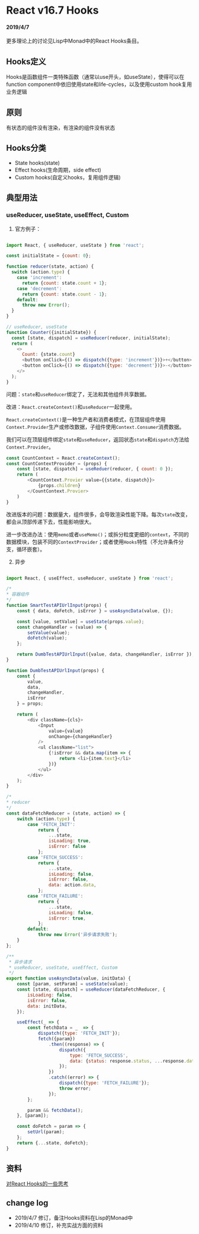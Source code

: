 # React v16.7 Hooks

#### 2019/4/7

更多理论上的讨论见Lisp中Monad中的React Hooks条目。

## Hooks定义

Hooks是函数组件一类特殊函数（通常以use开头，如useState），使得可以在function component中依旧使用state和life-cycles，以及使用custom hook复用业务逻辑

## 原则

有状态的组件没有渲染，有渲染的组件没有状态

## Hooks分类

- State hooks(state)
- Effect hooks(生命周期，side effect)
- Custom hooks(自定义hooks，复用组件逻辑)

## 典型用法

### useReducer, useState, useEffect, Custom

1. 官方例子：


``` JavaScript

import React, { useReducer, useState } from 'react';

const initialState = {count: 0};

function reducer(state, action) {
  switch (action.type) {
    case 'increment':
      return {count: state.count + 1};
    case 'decrement':
      return {count: state.count - 1};
    default:
      throw new Error();
  }
}

// useReducer, useState
function Counter({initialState}) {
  const [state, dispatch] = useReducer(reducer, initialState);
  return (
    <>
      Count: {state.count}
      <button onClick={() => dispatch({type: 'increment'})}>+</button>
      <button onClick={() => dispatch({type: 'decrement'})}>-</button>
    </>
  );
}

```

问题：`state`和`useReducer`绑定了，无法和其他组件共享数据。

改进：`React.createContext()`和`useReducer`一起使用。

`React.createContext()`是一种生产者和消费者模式，在顶层组件使用`Context.Provider`生产或修改数据，子组件使用`Context.Consumer`消费数据。

我们可以在顶层组件绑定`state`和`useReducer`，返回状态`state`和`dispatch`方法给`Context.Provider`。

``` JavaScript
const CountContext = React.createContext();
const CountContextProvider = (props) {
    const [state, dispatch] = useReduer(reducer, { count: 0 });
    return (
        <CountContext.Provier value={{state, dispatch}}>
            {props.children}
        </CountContext.Provier>
    )
}

```

改进版本的问题：数据量大，组件很多，会导致渲染性能下降。每次`state`改变，都会从顶部传递下去，性能影响很大。

进一步改进办法：使用`memo`或者`useMemo()`；或拆分粒度更细的`context`，不同的数据模块，包装不同的`ContextProvider`；或者使用`Hooks`特性（不允许条件分支，循环嵌套）。

2. 异步

``` JavaScript

import React, { useEffect, useReducer, useState } from 'react';

/*
* 容器组件
*/
function SmartTestAPIUrlInput(props) {
    const { data, doFetch, isError } = useAsyncData(value, {});

    const [value, setValue] = useState(props.value);
    const changeHandler = (value) => {
        setValue(value);
        doFetch(value);
    };

    return DumbTestAPIUrlInput({value, data, changeHandler, isError });
}

function DumbTestAPIUrlInput(props) {
    const {
        value,
        data,
        changeHandler,
        isError
    } = props;

    return (
        <div className={cls}>
            <Input
                value={value}
                onChange={changeHandler}
            />
            <ul className="list">
                {!isError && data.map(item => {
                    return <li>{item.text}</li>
                })}
            </ul>
        </div>
    );
}

/*
* reducer
*/
const dataFetchReducer = (state, action) => {
    switch (action.type) {
        case 'FETCH_INIT':
            return {
                ...state,
                isLoading: true,
                isError: false
            };
        case 'FETCH_SUCCESS':
            return {
                ...state,
                isLoading: false,
                isError: false,
                data: action.data,
            };
        case 'FETCH_FAILURE':
            return {
                ...state,
                isLoading: false,
                isError: true,
            };
        default:
            throw new Error('异步请求失败');
    }
};

/**
 * 异步请求
 * useReducer, useState, useEffect, Custom
 */
export function useAsyncData(value, initData) {
    const [param, setParam] = useState(value);
    const [state, dispatch] = useReducer(dataFetchReducer, {
        isLoading: false,
        isError: false,
        data: initData,
    });

    useEffect(_ => {
        const fetchData = _  => {
            dispatch({type: 'FETCH_INIT'});
            fetch({param})
                .then((response) => {
                    dispatch({
                        type: 'FETCH_SUCCESS',
                        data: {status: response.status, ...response.data}
                    });
                })
                .catch((error) => {
                    dispatch({type: 'FETCH_FAILURE'});
                    throw error;
                });
        };

        param && fetchData();
    }, [param]);

    const doFetch = param => {
        setUrl(param);
    };
    return {...state, doFetch};
}

```

## 资料

[对React Hooks的一些思考](https://zhuanlan.zhihu.com/p/48264713)

## change log

- 2019/4/7 修订，备注Hooks资料在Lisp的Monad中
- 2019/4/10 修订，补充实战方面的资料
